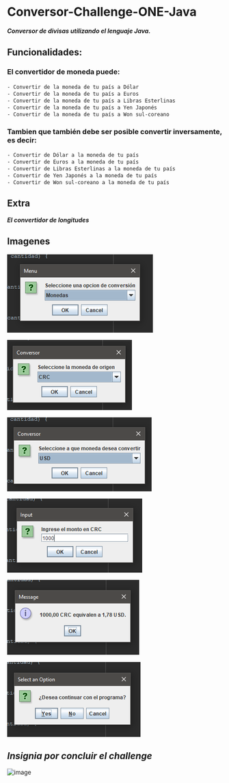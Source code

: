 # Conversor-Challenge-ONE-Java

***Conversor de divisas utilizando el lenguaje Java.***

## Funcionalidades:

### El convertidor de moneda puede:

    - Convertir de la moneda de tu país a Dólar
    - Convertir de la moneda de tu país a Euros
    - Convertir de la moneda de tu país a Libras Esterlinas
    - Convertir de la moneda de tu país a Yen Japonés
    - Convertir de la moneda de tu país a Won sul-coreano

### Tambien que también debe ser posible convertir inversamente, es decir:

    - Convertir de Dólar a la moneda de tu país
    - Convertir de Euros a la moneda de tu país
    - Convertir de Libras Esterlinas a la moneda de tu país
    - Convertir de Yen Japonés a la moneda de tu país
    - Convertir de Won sul-coreano a la moneda de tu país

## Extra

***El convertidor de longitudes***

## Imagenes

![Menu](./ReadmeImg/Menu.png)

![Conversor](./ReadmeImg/Seleccionar.png)

![Conversor](./ReadmeImg/Seleccionar2.png)

![Conversor](./ReadmeImg/Ingresar.png)

![Conversor](./ReadmeImg/Resultado.png)

![Conversor](./ReadmeImg/Continuar.png)

## ***Insignia por concluir el challenge***

![image](https://user-images.githubusercontent.com/105742243/221328363-b74b336c-b291-46d8-a6eb-f49cc5ba1a61.png)
